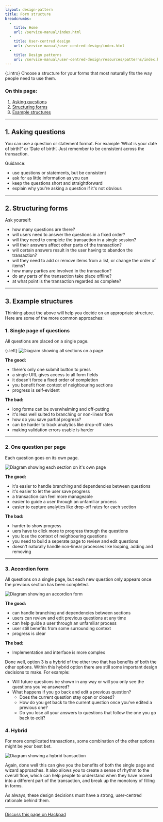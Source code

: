 ```yaml
---
layout: design-pattern
title: Form structure
breadcrumbs:
  -
    title: Home
    url: /service-manual/index.html
  -
    title: User-centred design
    url: /service-manual/user-centred-design/index.html
  -
    title: Design patterns
    url: /service-manual/user-centred-design/resources/patterns/index.html
---
```


{:.intro}
Choose a structure for your forms that most naturally fits the way people need to use them.

### On this page:

1. [Asking questions](#asking-questions)
2. [Structuring forms](#structuring-forms)
3. [Example structures](#example-structures)

---

## 1. Asking questions

You can use a question or statement format. 
For example ‘What is your date of birth?’ or ‘Date of birth’.
Just remember to be consistent across the transaction.

Guidance:

* use questions or statements, but be consistent
* ask for as little information as you can
* keep the questions short and straightforward 
* explain why you're asking a question if it's not obvious

---

## 2. Structuring forms

Ask yourself:

* how many questions are there?
* will users need to answer the questions in a fixed order?
* will they need to complete the transaction in a single session?
* will their answers affect other parts of the transaction?
* will certain answers result in the user having to abandon the transaction?
* will they need to add or remove items from a list, or change the order of items?
* how many parties are involved in the transaction?
* do any parts of the transaction take place offline?
* at what point is the transaction regarded as complete?

---

## 3. Example structures

Thinking about the above will help you decide on an appropriate structure.
Here are some of the more common approaches:

### 1. Single page of questions

All questions are placed on a single page.

{:.left}
![Diagram showing all sections on a page](/service-manual/assets/images/designing-transactions/one-page.png)

**The good:**

* there's only one submit button to press
* a single URL gives access to all form fields
* it doesn't force a fixed order of completion
* you benefit from context of neighbouring sections
* progress is self-evident

**The bad:**

* long forms can be overwhelming and off-putting
* it's less well suited to branching or non-linear flow
* how do you save partial progress?
* can be harder to track analytics like drop-off rates
* making validation errors usable is harder

---

### 2. One question per page

Each question goes on its own page.

![Diagram showing each section on it's own page](/service-manual/assets/images/designing-transactions/wizard.png)

**The good:**

* it's easier to handle branching and dependencies between questions
* it's easier to let the user save progress
* a transaction can feel more manageable
* easier to guide a user through an unfamiliar process
* easier to capture analytics like drop-off rates for each section

**The bad:**

* harder to show progress
* uers have to click more to progress through the questions
* you lose the context of neighbouring questions
* you need to build a seperate page to review and edit questions
* doesn't naturally handle non-linear processes like looping, adding and removing

---

### 3. Accordion form

All questions on a single page, but each new question only appears once the previous section has been completed.

![Diagram showing an accordion form](/service-manual/assets/images/designing-transactions/accordion-3.png)

**The good:**

* can handle branching and dependencies between sections
* users can review and edit previous questions at any time
* can help guide a user through an unfamiliar process
* user still benefits from some surrounding context
* progress is clear

**The bad:**

* Implementation and interface is more complex

Done well, option 3 is a hybrid of the other two that has benefits of both the other options.
Within this hybrid option there are still some important design decisions to make. For example:

* Will future questions be shown in any way or will you only see the questions you've answered?
* What happens if you go back and edit a previous question?
    * Does the current question stay open or closed?
    * How do you get back to the current question once you've edited a previous one?
    * Do you lose all your answers to questions that follow the one you go back to edit?

### 4. Hybrid

For more complicated transactions, some combination of the other options might be your best bet.

![Diagram showing a hybrid transaction](/service-manual/assets/images/designing-transactions/hybrid.png)

Again, done well this can give you the benefits of both the single page and wizard approaches. It also allows you to create a sense of rhythm to the overall flow, which can help people to understand when they have moved into a different part of the transaction, and break up the monotony of filling in forms.

As always, these design decisions must have a strong, user-centred rationale behind them.

---

[Discuss this page on Hackpad](https://designpatterns.hackpad.com/Question-pages-ZztvLlQ7VDV)
